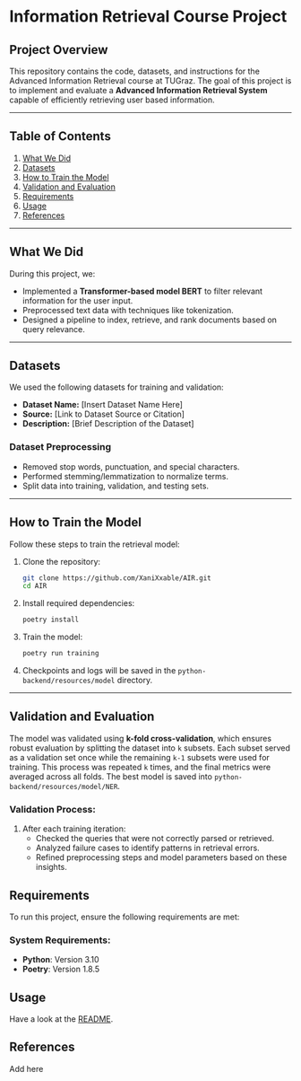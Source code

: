 # Information Retrieval Course Project

## Project Overview

This repository contains the code, datasets, and instructions for the Advanced Information Retrieval course at TUGraz. The goal of this project is to implement and evaluate a **Advanced Information Retrieval System** capable of efficiently retrieving user based information.

---

## Table of Contents
1. [What We Did](#what-we-did)
2. [Datasets](#datasets)
3. [How to Train the Model](#how-to-train-the-model)
4. [Validation and Evaluation](#validation-and-evaluation)
5. [Requirements](#requirements)
6. [Usage](#usage)
7. [References](#references)

---

## What We Did

During this project, we:
- Implemented a **Transformer-based model BERT** to filter relevant information for the user input.
- Preprocessed text data with techniques like tokenization.
- Designed a pipeline to index, retrieve, and rank documents based on query relevance.

---

## Datasets

We used the following datasets for training and validation:
- **Dataset Name:** [Insert Dataset Name Here]
- **Source:** [Link to Dataset Source or Citation]
- **Description:** [Brief Description of the Dataset]

### Dataset Preprocessing
- Removed stop words, punctuation, and special characters.
- Performed stemming/lemmatization to normalize terms.
- Split data into training, validation, and testing sets.

---

## How to Train the Model

Follow these steps to train the retrieval model:

1. Clone the repository:
    ```bash
    git clone https://github.com/XaniXxable/AIR.git
    cd AIR
    ```

2. Install required dependencies:
    ```bash
    poetry install
    ```

3. Train the model:
    ```bash
    poetry run training
    ```

5. Checkpoints and logs will be saved in the `python-backend/resources/model` directory.

---

## Validation and Evaluation

The model was validated using **k-fold cross-validation**, which ensures robust evaluation by splitting the dataset into `k` subsets. Each subset served as a validation set once while the remaining `k-1` subsets were used for training. This process was repeated `k` times, and the final metrics were averaged across all folds. The best model is saved into `python-backend/resources/model/NER`.


### Validation Process:
1. After each training iteration:
   - Checked the queries that were not correctly parsed or retrieved.
   - Analyzed failure cases to identify patterns in retrieval errors.
   - Refined preprocessing steps and model parameters based on these insights.


## Requirements

To run this project, ensure the following requirements are met:

### System Requirements:
- **Python**: Version 3.10
- **Poetry**: Version 1.8.5

## Usage

Have a look at the [README](src/FastDineAPI/README.md).

## References

Add here